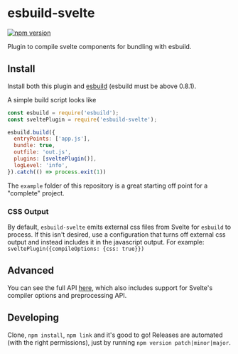 # esbuild-svelte

[![npm version](https://badge.fury.io/js/esbuild-svelte.svg)](https://badge.fury.io/js/esbuild-svelte)

Plugin to compile svelte components for bundling with esbuild.

## Install

Install both this plugin and [esbuild](https://github.com/evanw/esbuild) (esbuild must be above 0.8.1). 

A simple build script looks like
```javascript
const esbuild = require('esbuild');
const sveltePlugin = require('esbuild-svelte');

esbuild.build({
  entryPoints: ['app.js'],
  bundle: true,
  outfile: 'out.js',
  plugins: [sveltePlugin()],
  logLevel: 'info',
}).catch(() => process.exit(1))
```

The `example` folder of this repository is a great starting off point for a "complete" project.

### CSS Output

By default, `esbuild-svelte` emits external css files from Svelte for `esbuild` to process. If this isn't desired, use a configuration that turns off external css output and instead includes it in the javascript output. For example: `sveltePlugin({compileOptions: {css: true}})`

## Advanced

You can see the full API [here](https://github.com/EMH333/esbuild-svelte/blob/main/dist/index.d.ts), which also includes support for Svelte's compiler options and preprocessing API.

## Developing

Clone, `npm install`, `npm link` and it's good to go! Releases are automated (with the right permissions), just by running `npm version patch|minor|major`.
